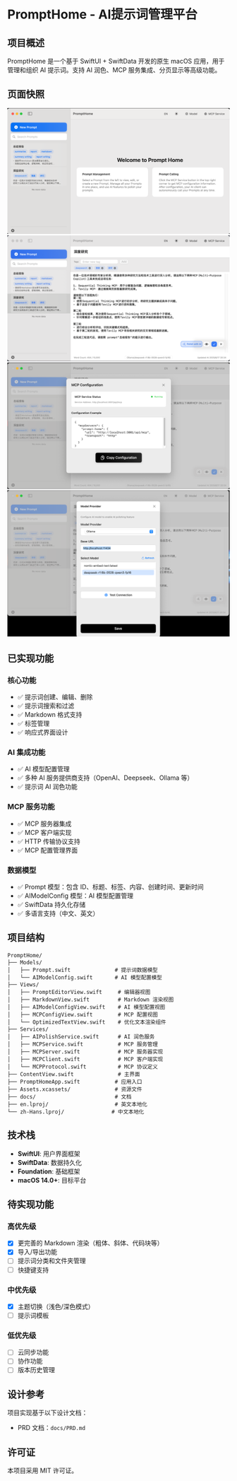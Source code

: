 # PromptHome - AI提示词管理平台

## 项目概述

PromptHome 是一个基于 SwiftUI + SwiftData 开发的原生 macOS 应用，用于管理和组织 AI 提示词。支持 AI 润色、MCP 服务集成、分页显示等高级功能。

## 页面快照
![PromptHome 主界面](PromptHome/PromptHome/docs/main.png)
![Prompt Editor](PromptHome/PromptHome/docs/Prompt_Editor.png)
![MCP 配置界面](PromptHome/PromptHome/docs/MCP_Configration.png)
![Model Provider 界面](PromptHome/PromptHome/docs/Model_Provider.png)

## 已实现功能

### 核心功能
- ✅ 提示词创建、编辑、删除
- ✅ 提示词搜索和过滤
- ✅ Markdown 格式支持
- ✅ 标签管理
- ✅ 响应式界面设计

### AI 集成功能
- ✅ AI 模型配置管理
- ✅ 多种 AI 服务提供商支持（OpenAI、Deepseek、Ollama 等）
- ✅ 提示词 AI 润色功能

### MCP 服务功能
- ✅ MCP 服务器集成
- ✅ MCP 客户端实现
- ✅ HTTP 传输协议支持
- ✅ MCP 配置管理界面

### 数据模型
- ✅ Prompt 模型：包含 ID、标题、标签、内容、创建时间、更新时间
- ✅ AIModelConfig 模型：AI 模型配置管理
- ✅ SwiftData 持久化存储
- ✅ 多语言支持（中文、英文）

## 项目结构

```
PromptHome/
├── Models/
│   ├── Prompt.swift              # 提示词数据模型
│   └── AIModelConfig.swift       # AI 模型配置模型
├── Views/
│   ├── PromptEditorView.swift     # 编辑器视图
│   ├── MarkdownView.swift         # Markdown 渲染视图
│   ├── AIModelConfigView.swift    # AI 模型配置视图
│   ├── MCPConfigView.swift        # MCP 配置视图
│   └── OptimizedTextView.swift    # 优化文本渲染组件
├── Services/
│   ├── AIPolishService.swift      # AI 润色服务
│   ├── MCPService.swift           # MCP 服务管理
│   ├── MCPServer.swift            # MCP 服务器实现
│   ├── MCPClient.swift            # MCP 客户端实现
│   └── MCPProtocol.swift          # MCP 协议定义
├── ContentView.swift              # 主界面
├── PromptHomeApp.swift           # 应用入口
├── Assets.xcassets/              # 资源文件
├── docs/                         # 文档
├── en.lproj/                     # 英文本地化
└── zh-Hans.lproj/               # 中文本地化
```

## 技术栈

- **SwiftUI**: 用户界面框架
- **SwiftData**: 数据持久化
- **Foundation**: 基础框架
- **macOS 14.0+**: 目标平台

## 待实现功能

### 高优先级
- [X] 更完善的 Markdown 渲染（粗体、斜体、代码块等）
- [X] 导入/导出功能
- [ ] 提示词分类和文件夹管理
- [ ] 快捷键支持

### 中优先级
- [X] 主题切换（浅色/深色模式）
- [ ] 提示词模板

### 低优先级
- [ ] 云同步功能
- [ ] 协作功能
- [ ] 版本历史管理

## 设计参考

项目实现基于以下设计文档：
- PRD 文档：`docs/PRD.md`

## 许可证

本项目采用 MIT 许可证。